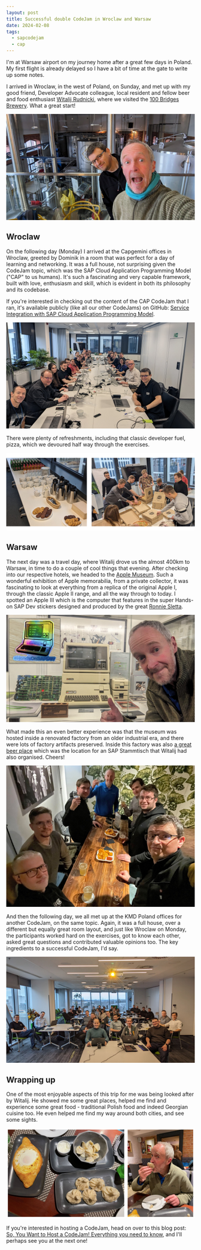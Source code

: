 ```yaml
---
layout: post
title: Successful double CodeJam in Wroclaw and Warsaw
date: 2024-02-08
tags:
  - sapcodejam
  - cap
---
```

I'm at Warsaw airport on my journey home after a great few days in Poland. My first flight is already delayed so I have a bit of time at the gate to write up some notes.

I arrived in Wroclaw, in the west of Poland, on Sunday, and met up with my good friend, Developer Advocate colleague, local resident and fellow beer and food enthusiast [Witalij Rudnicki](https://www.linkedin.com/in/witalij/), where we visited the [100 Bridges Brewery](https://100mostow.pl/en/wroclaw/). What a great start! 

![Witalij and me at the Stu Mostow brewery](/images/2024/02/witalij-dj-stu-mostow-brewery.jpg)

## Wroclaw

On the following day (Monday) I arrived at the Capgemini offices in Wroclaw, greeted by Dominik in a room that was perfect for a day of learning and networking. It was a full house, not surprising given the CodeJam topic, which was the SAP Cloud Application Programming Model ("CAP" to us humans). It's such a fascinating and very capable framework, built with love, enthusiasm and skill, which is evident in both its philosophy and its codebase.

If you're interested in checking out the content of the CAP CodeJam that I ran, it's available publicly (like all our other CodeJams) on GitHub: [Service Integration with SAP Cloud Application Programming Model](https://github.com/SAP-samples/cap-service-integration-codejam/).

![Wroclaw CodeJam participants](/images/2024/02/wroclaw-codejam-participants.jpg)

There were plenty of refreshments, including that classic developer fuel, pizza, which we devoured half way through the exercises.

![Food at Capgemini in Wroclaw](/images/2024/02/wroclaw-food.png)

## Warsaw

The next day was a travel day, where Witalij drove us the almost 400km to Warsaw, in time to do a couple of cool things that evening. After checking into our respective hotels, we headed to the [Apple Museum](https://applemuzeumpolska.pl/en/main-page/). Such a wonderful exhibition of Apple memorabilia, from a private collector, it was fascinating to look at everything from a replica of the original Apple I, through the classic Apple II range, and all the way through to today. I spotted an Apple III which is the computer that features in the super Hands-on SAP Dev stickers designed and produced by the great [Ronnie Sletta](https://www.linkedin.com/in/rsletta/).

![Apple III and a Hands-on SAP Dev sticker](/images/2024/02/apple-iii-sticker.png)

What made this an even better experience was that the museum was hosted inside a renovated factory from an older industrial era, and there were lots of factory artifacts preserved. Inside this factory was also [a great beer place](https://uwaga-piwo.ontap.pl/) which was the location for an SAP Stammtisch that Witalij had also organised. Cheers!

![cheers!](/images/2024/02/stammtisch.jpg)

And then the following day, we all met up at the KMD Poland offices for another CodeJam, on the same topic. Again, it was a full house, over a different but equally great room layout, and just like Wroclaw on Monday, the participants worked hard on the exercises, got to know each other, asked great questions and contributed valuable opinions too. The key ingredients to a successful CodeJam, I'd say.

![Warsaw CodeJam participants](/images/2024/02/warsaw-codejam-participants.jpg)

## Wrapping up

One of the most enjoyable aspects of this trip for me was being looked after by Witalij. He showed me some great places, helped me find and experience some great food - traditional Polish food and indeed Georgian cuisine too. He even helped me find my way around both cities, and see some sights.

![Georgian cuisine](/images/2024/02/georgian-cuisine.png)

If you're interested in hosting a CodeJam, head on over to this blog post: [So, You Want to Host a CodeJam! Everything you need to know](https://community.sap.com/t5/sap-codejam-blog-posts/so-you-want-to-host-a-codejam-everything-you-need-to-know/ba-p/221415), and I'll perhaps see you at the next one!


